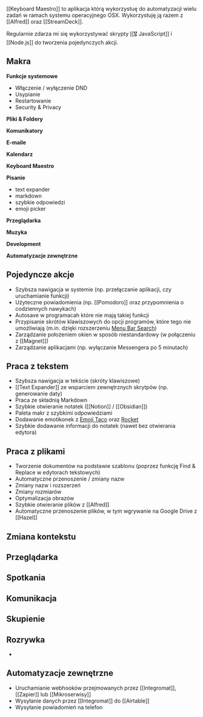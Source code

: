[[Keyboard Maestro]] to aplikacja którą wykorzystuę do automatyzacji wielu zadań w ramach systemu operacyjnego OSX. Wykorzystuję ją razem z [[Alfred]] oraz [[StreamDeck]].

Regularnie zdarza mi się wykorzystywać skrypty [[🎖️ JavaScript]] i [[Node.js]] do tworzenia pojedynczych akcji.

## Makra

**Funkcje systemowe**
- Włączenie / wyłączenie DND
- Usypianie
- Restartowanie
- Security & Privacy

**Pliki & Foldery**

**Komunikatory**

**E-maile**

**Kalendarz**

**Keyboard Maestro**

**Pisanie**
- text expander
- markdown
- szybkie odpowiedzi
- emoji picker

**Przeglądarka**

**Muzyka**

**Development**

**Automatyzacje zewnętrzne**

## Pojedyncze akcje
- Szybsza nawigacja w systemie (np. przełączanie aplikacji, czy uruchamianie funkcji)
- Użyteczne powiadomienia (np. [[Pomodoro]] oraz przypomnienia o codziennych nawykach)
- Autosave w programacah które nie mają takiej funkcji
- Przypisanie skrótów klawiszowych do opcji programów, które tego nie umożliwiają (m.in. dzięki rozszerzeniu [Menu Bar Search](https://github.com/BenziAhamed/Menu-Bar-Search))
- Zarządzanie położeniem okien w sposób niestandardowy (w połączeniu z [[Magnet]])
- Zarządzanie aplikacjami (np. wyłączanie Messengera po 5 minutach)

## Praca z tekstem
- Szybsza nawigacja w tekście (skróty klawiszowe)
- [[Text Expander]] ze wsparciem zewnętrznych skrytpów (np. generowanie daty)
- Praca ze składnią Markdown
- Szybkie otwieranie notatek ([[Notion]] / [[Obsidian]])
- Paleta makr z szybkimi odpowiedziami
- Dodawanie emotikonek z [Emoji Taco](https://www.packal.org/workflow/emoji-taco) oraz [Rocket](https://matthewpalmer.net/rocket/)
- Szybkie dodawanie informacji do notatek (nawet bez otwierania edytora)

## Praca z plikami
- Tworzenie dokumentów na podstawie szablonu (poprzez funkcję Find & Replace w edytorach tekstowych)
- Automatyczne przenoszenie / zmiany nazw
- Zmiany nazw i rozszerzeń
- Zmiany rozmiarów
- Optymalizacja obrazów
- Szybkie otwieranie plików z [[Alfred]]
- Automatyczne przenoszenie plików, w tym wgrywanie na Google Drive z [[Hazel]]

## Zmiana kontekstu

## Przeglądarka

## Spotkania

## Komunikacja

## Skupienie

## Rozrywka
- 

## Automatyzacje zewnętrzne
- Uruchamianie webhooków przejmowanych przez [[Integromat]], [[Zapier]] lub [[Mikroserwisy]]
- Wysyłanie danych przez [[Integromat]] do [[Airtable]]
- Wysyłanie powiadomień na telefon